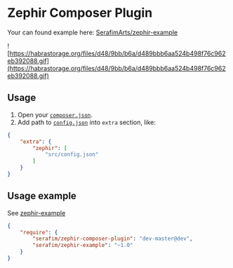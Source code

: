 # Zephir Composer Plugin

Your can found example here: [SerafimArts/zephir-example](https://github.com/SerafimArts/zephir-example)

![https://habrastorage.org/files/d48/9bb/b6a/d489bbb6aa524b498f76c962eb392088.gif](https://habrastorage.org/files/d48/9bb/b6a/d489bbb6aa524b498f76c962eb392088.gif)

## Usage

1) Open your [`composer.json`](https://getcomposer.org/doc/01-basic-usage.md).
2) Add path to [`config.json`](https://docs.zephir-lang.com/en/latest/config.html) into `extra` section, like:
```json
{
    "extra": {
        "zephir": [
            "src/config.json"            
        ]
    }
}
```

## Usage example

See [zephir-example](https://github.com/SerafimArts/zephir-example)

```json
{
    "require": {
        "serafim/zephir-composer-plugin": "dev-master@dev",
        "serafim/zephir-example": "~1.0"
    }
}
```